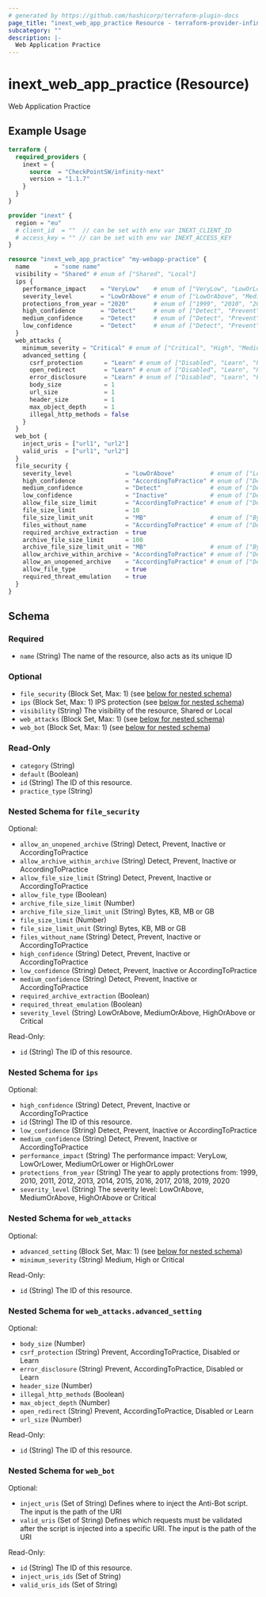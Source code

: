 ```yaml
---
# generated by https://github.com/hashicorp/terraform-plugin-docs
page_title: "inext_web_app_practice Resource - terraform-provider-infinity-next"
subcategory: ""
description: |-
  Web Application Practice
---
```


# inext_web_app_practice (Resource)

Web Application Practice

## Example Usage

```terraform
terraform {
  required_providers {
    inext = {
      source  = "CheckPointSW/infinity-next"
      version = "1.1.7"
    }
  }
}

provider "inext" {
  region = "eu"
  # client_id  = ""  // can be set with env var INEXT_CLIENT_ID
  # access_key = "" // can be set with env var INEXT_ACCESS_KEY
}

resource "inext_web_app_practice" "my-webapp-practice" {
  name       = "some name"
  visibility = "Shared" # enum of ["Shared", "Local"]
  ips {
    performance_impact    = "VeryLow"    # enum of ["VeryLow", "LowOrLower", "MediumOrLower", "HighOrLower"]
    severity_level        = "LowOrAbove" # enum of ["LowOrAbove", "MediumOrAbove", "HighOrAbove", "Critical"]
    protections_from_year = "2020"       # enum of ["1999", "2010", "2011", "2012", "2013", "2014", "2015", "2016", "2017", "2018", "2019", "2020"]
    high_confidence       = "Detect"     # enum of ["Detect", "Prevent", "Inactive", "AccordingToPractice"]
    medium_confidence     = "Detect"     # enum of ["Detect", "Prevent", "Inactive", "AccordingToPractice"]
    low_confidence        = "Detect"     # enum of ["Detect", "Prevent", "Inactive", "AccordingToPractice"]
  }
  web_attacks {
    minimum_severity = "Critical" # enum of ["Critical", "High", "Medium"]
    advanced_setting {
      csrf_protection      = "Learn" # enum of ["Disabled", "Learn", "Prevent", "AccordingToPractice"]
      open_redirect        = "Learn" # enum of ["Disabled", "Learn", "Prevent", "AccordingToPractice"]
      error_disclosure     = "Learn" # enum of ["Disabled", "Learn", "Prevent", "AccordingToPractice"]
      body_size            = 1
      url_size             = 1
      header_size          = 1
      max_object_depth     = 1
      illegal_http_methods = false
    }
  }
  web_bot {
    inject_uris = ["url1", "url2"]
    valid_uris  = ["url1", "url2"]
  }
  file_security {
    severity_level               = "LowOrAbove"          # enum of ["LowOrAbove", "MediumOrAbove", "HighOrAbove", "Critical"]
    high_confidence              = "AccordingToPractice" # enum of ["Detect", "Prevent", "Inactive", "AccordingToPractice"]
    medium_confidence            = "Detect"              # enum of ["Detect", "Prevent", "Inactive", "AccordingToPractice"]
    low_confidence               = "Inactive"            # enum of ["Detect", "Prevent", "Inactive", "AccordingToPractice"]
    allow_file_size_limit        = "AccordingToPractice" # enum of ["Detect", "Prevent", "Inactive", "AccordingToPractice"]
    file_size_limit              = 10
    file_size_limit_unit         = "MB"                  # enum of ["Bytes","KB", "MB", "GB"]
    files_without_name           = "AccordingToPractice" # enum of ["Detect", "Prevent", "Inactive", "AccordingToPractice"]
    required_archive_extraction  = true
    archive_file_size_limit      = 100
    archive_file_size_limit_unit = "MB"                  # enum of ["Bytes","KB", "MB", "GB"]
    allow_archive_within_archive = "AccordingToPractice" # enum of ["Detect", "Prevent", "Inactive", "AccordingToPractice"]
    allow_an_unopened_archive    = "AccordingToPractice" # enum of ["Detect", "Prevent", "Inactive", "AccordingToPractice"]
    allow_file_type              = true
    required_threat_emulation    = true
  }
}
```

<!-- schema generated by tfplugindocs -->
## Schema

### Required

- `name` (String) The name of the resource, also acts as its unique ID

### Optional

- `file_security` (Block Set, Max: 1) (see [below for nested schema](#nestedblock--file_security))
- `ips` (Block Set, Max: 1) IPS protection (see [below for nested schema](#nestedblock--ips))
- `visibility` (String) The visibility of the resource, Shared or Local
- `web_attacks` (Block Set, Max: 1) (see [below for nested schema](#nestedblock--web_attacks))
- `web_bot` (Block Set, Max: 1) (see [below for nested schema](#nestedblock--web_bot))

### Read-Only

- `category` (String)
- `default` (Boolean)
- `id` (String) The ID of this resource.
- `practice_type` (String)

<a id="nestedblock--file_security"></a>
### Nested Schema for `file_security`

Optional:

- `allow_an_unopened_archive` (String) Detect, Prevent, Inactive or AccordingToPractice
- `allow_archive_within_archive` (String) Detect, Prevent, Inactive or AccordingToPractice
- `allow_file_size_limit` (String) Detect, Prevent, Inactive or AccordingToPractice
- `allow_file_type` (Boolean)
- `archive_file_size_limit` (Number)
- `archive_file_size_limit_unit` (String) Bytes, KB, MB or GB
- `file_size_limit` (Number)
- `file_size_limit_unit` (String) Bytes, KB, MB or GB
- `files_without_name` (String) Detect, Prevent, Inactive or AccordingToPractice
- `high_confidence` (String) Detect, Prevent, Inactive or AccordingToPractice
- `low_confidence` (String) Detect, Prevent, Inactive or AccordingToPractice
- `medium_confidence` (String) Detect, Prevent, Inactive or AccordingToPractice
- `required_archive_extraction` (Boolean)
- `required_threat_emulation` (Boolean)
- `severity_level` (String) LowOrAbove, MediumOrAbove, HighOrAbove or Critical

Read-Only:

- `id` (String) The ID of this resource.


<a id="nestedblock--ips"></a>
### Nested Schema for `ips`

Optional:

- `high_confidence` (String) Detect, Prevent, Inactive or AccordingToPractice
- `id` (String) The ID of this resource.
- `low_confidence` (String) Detect, Prevent, Inactive or AccordingToPractice
- `medium_confidence` (String) Detect, Prevent, Inactive or AccordingToPractice
- `performance_impact` (String) The performance impact: VeryLow, LowOrLower, MediumOrLower or HighOrLower
- `protections_from_year` (String) The year to apply protections from: 1999, 2010, 2011, 2012, 2013, 2014, 2015, 2016, 2017, 2018, 2019, 2020
- `severity_level` (String) The severity level: LowOrAbove, MediumOrAbove, HighOrAbove or Critical


<a id="nestedblock--web_attacks"></a>
### Nested Schema for `web_attacks`

Optional:

- `advanced_setting` (Block Set, Max: 1) (see [below for nested schema](#nestedblock--web_attacks--advanced_setting))
- `minimum_severity` (String) Medium, High or Critical

Read-Only:

- `id` (String) The ID of this resource.

<a id="nestedblock--web_attacks--advanced_setting"></a>
### Nested Schema for `web_attacks.advanced_setting`

Optional:

- `body_size` (Number)
- `csrf_protection` (String) Prevent, AccordingToPractice, Disabled or Learn
- `error_disclosure` (String) Prevent, AccordingToPractice, Disabled or Learn
- `header_size` (Number)
- `illegal_http_methods` (Boolean)
- `max_object_depth` (Number)
- `open_redirect` (String) Prevent, AccordingToPractice, Disabled or Learn
- `url_size` (Number)

Read-Only:

- `id` (String) The ID of this resource.



<a id="nestedblock--web_bot"></a>
### Nested Schema for `web_bot`

Optional:

- `inject_uris` (Set of String) Defines where to inject the Anti-Bot script. The input is the path of the URI
- `valid_uris` (Set of String) Defines which requests must be validated after the script is injected into a specific URI.
The input is the path of the URI

Read-Only:

- `id` (String) The ID of this resource.
- `inject_uris_ids` (Set of String)
- `valid_uris_ids` (Set of String)


